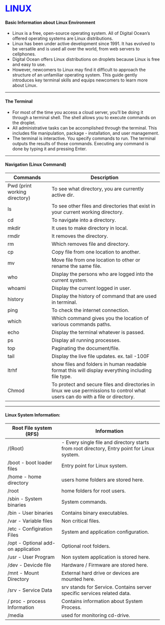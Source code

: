 # <span style = "color:blue"> **LINUX** </span>

#### Basic Information about Linux Environment

- Linux is a free, open-source operating system. All of Digital Ocean’s offered operating systems are Linux distributions.
- Linux has been under active development since 1991. It has evolved to be versatile and is used all over the world, from web servers to cellphones.
- Digital Ocean offers Linux distributions on droplets because Linux is free and easy to use.
- However, newcomers to Linux may find it difficult to approach the structure of an unfamiliar operating system.
  This guide gently introduces key terminal skills and equips newcomers to learn more about Linux.

---

#### The Terminal

- For most of the time you access a cloud server, you’ll be doing it through a terminal shell. The shell allows you to execute commands on the droplet.
- All administrative tasks can be accomplished through the terminal. This includes file manipulation, package - installation, and user management.
- The terminal is interactive. You specify commands to run. The terminal outputs the results of those commands. Executing any command is done by typing it and pressing Enter.

---

#### Navigation (Linux Command)

| Commands                      | Description                                                                                                                    |
| ----------------------------- | ------------------------------------------------------------------------------------------------------------------------------ |
| Pwd (print working directory) | To see what directory, you are currently active dir.                                                                           |
| ls                            | To see other files and directories that exist in your current working directory.                                               |
| cd <name of directory>        | To navigate into a directory.                                                                                                  |
| mkdir                         | It uses to make directory in local.                                                                                            |
| rmdir                         | It removes the directory.                                                                                                      |
| rm                            | Which removes file and directory.                                                                                              |
| cp                            | Copy file from one location to another.                                                                                        |
| mv                            | Move file from one location to other or rename the same file.                                                                  |
| who                           | Display the persons who are logged into the current system.                                                                    |
| whoami                        | Display the current logged in user.                                                                                            |
| history                       | Display the history of command that are used in terminal.                                                                      |
| ping                          | To check the internet connection.                                                                                              |
| which                         | Which command gives you the location of various commands paths.                                                                |
| echo                          | Display the terminal whatever is passed.                                                                                       |
| ps                            | Display all running processes.                                                                                                 |
| top                           | Paginating the document/file.                                                                                                  |
| tail                          | Display the live file updates. ex. tail -100F <file-name>                                                                      |
| ltrhf                         | show files and folders in human readable format this will display everything including file type.                              |
| Chmod                         | To protect and secure files and directories in linux we use permissions to control what users can do with a file or directory. |

---

#### Linux System Information:

| Root File system (RFS)             | Information                                                                                 |
| ---------------------------------- | ------------------------------------------------------------------------------------------- |
| /(Root)                            | - Every single file and directory starts from root directory, Entry point for Linux system. |
| /boot - boot loader files          | Entry point for Linux system.                                                               |
| /home - home directory             | users home folders are stored here.                                                         |
| /root                              | home folders for root users.                                                                |
| /sbin - System binaries            | System commands.                                                                            |
| /bin - User binaries               | Contains binary executables.                                                                |
| /var - Variable files              | Non critical files.                                                                         |
| /etc - Configiration Files         | System and application configuration.                                                       |
| /opt - Optional add-on application | Optional root folders.                                                                      |
| /usr - User Program                | Non system application is stored here.                                                      |
| /dev - Devicde file                | Hardware / Firmware are stored here.                                                        |
| /mnt - Mount Directory             | External hard drive or devices are mounted here.                                            |
| /srv - Service Data                | srv stands for Service. Contains server specific services related data.                     |
| / proc - process Information       | Contains information about System Process.                                                  |
| /media                             | used for monitoring cd-drive.                                                               |
